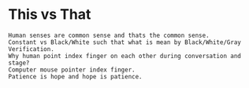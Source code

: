 # This vs That

    Human senses are common sense and thats the common sense.
    Constant vs Black/White such that what is mean by Black/White/Gray Verification.
    Why human point index finger on each other during conversation and stage?
    Computer mouse pointer index finger.
    Patience is hope and hope is patience.
